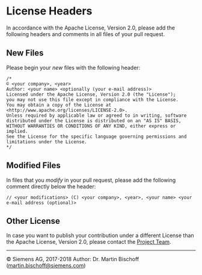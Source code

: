 # License Headers #

In accordance with the Apache License, Version 2.0,
please add the following headers and comments in all files of your pull request.

## New Files ##

Please begin your _new_ files with the following header:

```
/*
© <your company>, <year>
Author: <your name> <optionally (your e-mail address)>
Licensed under the Apache License, Version 2.0 (the "License");
you may not use this file except in compliance with the License.
You may obtain a copy of the License at
<http://www.apache.org/licenses/LICENSE-2.0>.
Unless required by applicable law or agreed to in writing, software
distributed under the License is distributed on an "AS IS" BASIS,
WITHOUT WARRANTIES OR CONDITIONS OF ANY KIND, either express or implied.
See the License for the specific language governing permissions and
limitations under the License.
*/
```

## Modified Files ##

In files that you _modify_ in your pull request, please add the following comment directly below the header:
```
// <your modifications> (C) <your company>, <year>, <your name> <your e-mail address (optional)>
```

## Other License ##

In case you want to publish your contribution under a different License than the Apache License, Version 2.0, please contact the [Project Team](ros-sharp.ct@siemens.com).

---

© Siemens AG, 2017-2018
Author: Dr. Martin Bischoff (martin.bischoff@siemens.com)
